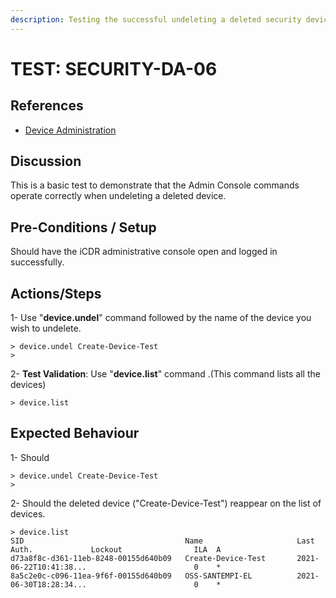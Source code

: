 ```yaml
---
description: Testing the successful undeleting a deleted security device.
---
```


# TEST: SECURITY-DA-06

## References

* [Device Administration](../../../../../operations/host-administration/santedb-icdr-admin-console/untitled.md)

## Discussion

This is a basic test to demonstrate that the Admin Console commands operate correctly when undeleting a deleted device.

## Pre-Conditions / Setup

Should have the iCDR administrative console open and logged in successfully.

## Actions/Steps

1- Use "**device.undel**" command followed by the name of the device you wish to undelete.

```text
> device.undel Create-Device-Test
>
```

2- **Test Validation**: Use "**device.list**" command .\(This command lists all the devices\)

```text
> device.list
```

## Expected Behaviour

1- Should 

```text
> device.undel Create-Device-Test
>
```

2- Should the deleted device  \("Create-Device-Test"\) reappear on the list of devices.

```text
> device.list
SID                                    Name                     Last Auth.             Lockout                ILA  A
d73a8f8c-d361-11eb-8248-00155d640b09   Create-Device-Test       2021-06-22T10:41:38...                        0    *
8a5c2e0c-c096-11ea-9f6f-00155d640b09   OSS-SANTEMPI-EL          2021-06-30T18:28:34...                        0    *
```

